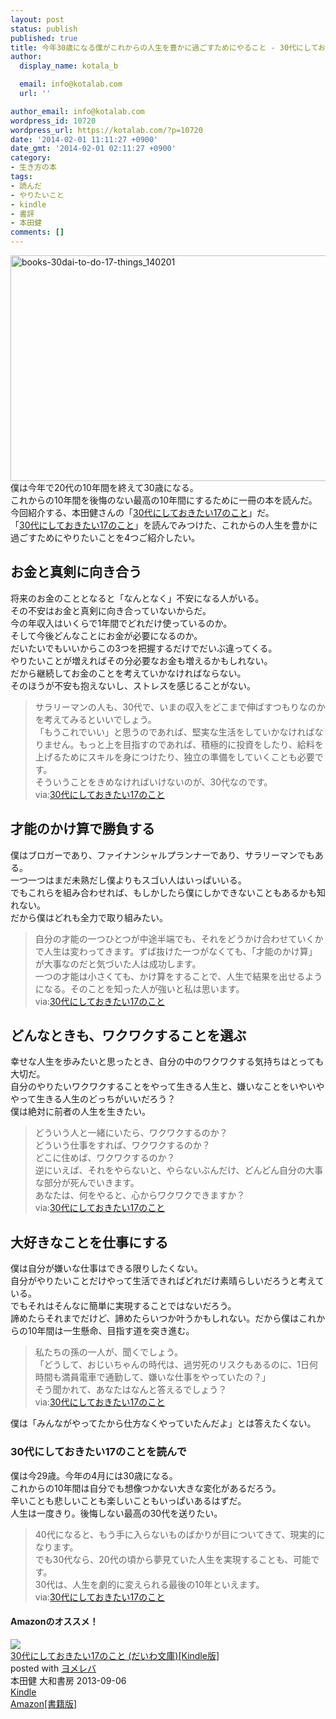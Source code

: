 ```yaml
---
layout: post
status: publish
published: true
title: 今年30歳になる僕がこれからの人生を豊かに過ごすためにやること - 30代にしておきたい17のこと　本田健著
author:
  display_name: kotala_b

  email: info@kotalab.com
  url: ''

author_email: info@kotalab.com
wordpress_id: 10720
wordpress_url: https://kotalab.com/?p=10720
date: '2014-02-01 11:11:27 +0900'
date_gmt: '2014-02-01 02:11:27 +0900'
category:
- 生き方の本
tags:
- 読んだ
- やりたいこと
- kindle
- 書評
- 本田健
comments: []
---
```

<p><img src="https://kotalab.com/wp-content/uploads/books-30dai-to-do-17-things_140201-546x361.jpg" alt="books-30dai-to-do-17-things_140201" width="546" height="361" class="alignnone size-large wp-image-10727" /><br />
僕は今年で20代の10年間を終えて30歳になる。<br />
これからの10年間を後悔のない最高の10年間にするために一冊の本を読んだ。<br />
今回紹介する、本田健さんの「<a href="http://www.amazon.co.jp/exec/obidos/asin/B00EXODB6E/same-22/" rel="nofollow" target="_blank">30代にしておきたい17のこと</a>」だ。<br />
「<a href="http://www.amazon.co.jp/exec/obidos/asin/B00EXODB6E/same-22/" rel="nofollow" target="_blank">30代にしておきたい17のこと</a>」を読んでみつけた、これからの人生を豊かに過ごすためにやりたいことを4つご紹介したい。<br />
<!--more--></p>
<h2>お金と真剣に向き合う</h2>
<p>将来のお金のこととなると「なんとなく」不安になる人がいる。<br />
その不安はお金と真剣に向き合っていないからだ。<br />
今の年収入はいくらで1年間でどれだけ使っているのか。<br />
そして今後どんなことにお金が必要になるのか。<br />
だいたいでもいいからこの3つを把握するだけでだいぶ違ってくる。<br />
やりたいことが増えればその分必要なお金も増えるかもしれない。<br />
だから継続してお金のことを考えていかなければならない。<br />
そのほうが不安も抱えないし、ストレスを感じることがない。</p>
<blockquote><p>サラリーマンの人も、30代で、いまの収入をどこまで伸ばすつもりなのかを考えてみるといいでしょう。<br />
「もうこれでいい」と思うのであれば、堅実な生活をしていかなければなりません。もっと上を目指すのであれば、積極的に投資をしたり、給料を上げるためにスキルを身につけたり、独立の準備をしていくことも必要です。<br />
そういうことをきめなければいけないのが、30代なのです。<br />
via:<a href="http://www.amazon.co.jp/exec/obidos/asin/B00EXODB6E/same-22/" rel="nofollow" target="_blank">30代にしておきたい17のこと</a></p></blockquote>
<h2>才能のかけ算で勝負する</h2>
<p>僕はブロガーであり、ファイナンシャルプランナーであり、サラリーマンでもある。<br />
一つ一つはまだ未熟だし僕よりもスゴい人はいっぱいいる。<br />
でもこれらを組み合わせれば、もしかしたら僕にしかできないこともあるかも知れない。<br />
だから僕はどれも全力で取り組みたい。</p>
<blockquote><p>自分の才能の一つひとつが中途半端でも、それをどうかけ合わせていくかで人生は変わってきます。ずば抜けた一つがなくても、「才能のかけ算」が大事なのだと気づいた人は成功します。<br />
一つの才能は小さくても、かけ算をすることで、人生で結果を出せるようになる。そのことを知った人が強いと私は思います。<br />
via:<a href="http://www.amazon.co.jp/exec/obidos/asin/B00EXODB6E/same-22/" rel="nofollow" target="_blank">30代にしておきたい17のこと</a></p></blockquote>
<h2>どんなときも、ワクワクすることを選ぶ</h2>
<p>幸せな人生を歩みたいと思ったとき、自分の中のワクワクする気持ちはとっても大切だ。<br />
自分のやりたいワクワクすることをやって生きる人生と、嫌いなことをいやいややって生きる人生のどっちがいいだろう？<br />
僕は絶対に前者の人生を生きたい。</p>
<blockquote><p>どういう人と一緒にいたら、ワクワクするのか？<br />
どういう仕事をすれば、ワクワクするのか？<br />
どこに住めば、ワクワクするのか？<br />
逆にいえば、それをやらないと、やらないぶんだけ、どんどん自分の大事な部分が死んでいきます。<br />
あなたは、何をやると、心からワクワクできますか？<br />
via:<a href="http://www.amazon.co.jp/exec/obidos/asin/B00EXODB6E/same-22/" rel="nofollow" target="_blank">30代にしておきたい17のこと</a></p></blockquote>
<h2>大好きなことを仕事にする</h2>
<p>僕は自分が嫌いな仕事はできる限りしたくない。<br />
自分がやりたいことだけやって生活できればどれだけ素晴らしいだろうと考えている。<br />
でもそれはそんなに簡単に実現することではないだろう。<br />
諦めたらそれまでだけど、諦めたらいつか叶うかもしれない。だから僕はこれからの10年間は一生懸命、目指す道を突き進む。</p>
<blockquote><p>私たちの孫の一人が、聞くでしょう。<br />
「どうして、おじいちゃんの時代は、過労死のリスクもあるのに、1日何時間も満員電車で通勤して、嫌いな仕事をやっていたの？」<br />
そう聞かれて、あなたはなんと答えるでしょう？<br />
via:<a href="http://www.amazon.co.jp/exec/obidos/asin/B00EXODB6E/same-22/" rel="nofollow" target="_blank">30代にしておきたい17のこと</a></p></blockquote>
<p>僕は「みんながやってたから仕方なくやっていたんだよ」とは答えたくない。</p>
<h3>30代にしておきたい17のことを読んで</h3>
<p>僕は今29歳。今年の4月には30歳になる。<br />
これからの10年間は自分でも想像つかない大きな変化があるだろう。<br />
辛いことも悲しいことも楽しいこともいっぱいあるはずだ。<br />
人生は一度きり。後悔しない最高の30代を送りたい。</p>
<blockquote><p>40代になると、もう手に入らないものばかりが目についてきて、現実的になります。<br />
でも30代なら、20代の頃から夢見ていた人生を実現することも、可能です。<br />
30代は、人生を劇的に変えられる最後の10年といえます。<br />
via:<a href="http://www.amazon.co.jp/exec/obidos/asin/B00EXODB6E/same-22/" rel="nofollow" target="_blank">30代にしておきたい17のこと</a></p></blockquote>
<h4 class="aam">Amazonのオススメ！</h4>
<div class="booklink-box">
<div class="booklink-image"><a href="http://www.amazon.co.jp/exec/obidos/asin/B00EXODB6E/same-22/" rel="nofollow" target="_blank"><img src="http://ecx.images-amazon.com/images/I/31jPEA5dxgL._SL160_.jpg" style="border: none;" /></a></div>
<div class="booklink-info">
<div class="booklink-name"><a href="http://www.amazon.co.jp/exec/obidos/asin/B00EXODB6E/same-22/" rel="nofollow" target="_blank">30代にしておきたい17のこと (だいわ文庫)[Kindle版]</a>
<div class="booklink-powered-date">posted with <a href="http://yomereba.com" rel="nofollow" target="_blank">ヨメレバ</a></div>
</div>
<div class="booklink-detail">本田健 大和書房 2013-09-06    </div>
<div class="booklink-link2">
<div class="shoplinkkindle"><a href="http://www.amazon.co.jp/exec/obidos/ASIN/B00EXODB6E/same-22/" rel="nofollow" target="_blank" >Kindle</a></div>
<div class="shoplinkamazon"><a href="http://www.amazon.co.jp/exec/obidos/ASIN/4479303014/same-22/" rel="nofollow" target="_blank" title="アマゾン" >Amazon[書籍版]</a></div>
</p></div>
</div>
<div class="booklink-footer"></div>
</div>
